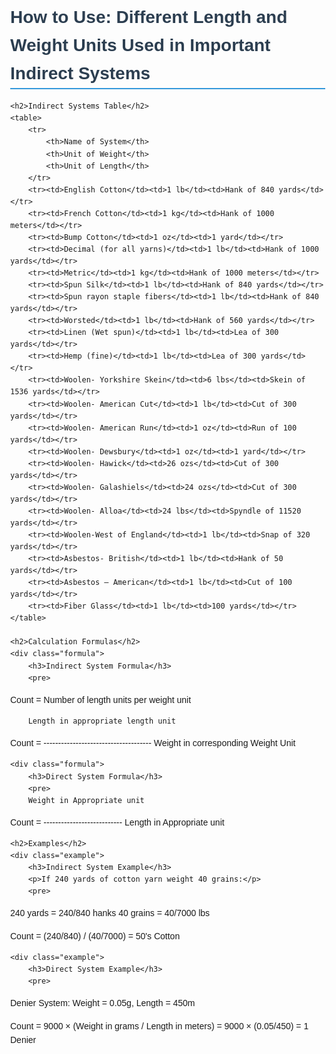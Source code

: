 <!DOCTYPE html>
<html lang="en">
<head>
    <meta charset="UTF-8">
    <title>Online Yarn Count Calculation Guide for Textile</title>
    <style>
        body {font-family: Arial, sans-serif; line-height: 1.6; margin: 40px;}
        h1 {color: #2c3e50; border-bottom: 2px solid #3498db;}
        h2 {color: #34495e;}
        table {border-collapse: collapse; margin: 25px 0; width: 100%;}
        th, td {border: 1px solid #ddd; padding: 12px; text-align: left;}
        th {background-color: #3498db; color: white;}
        tr:nth-child(even) {background-color: #f2f2f2;}
        .formula {background-color: #f9f9f9; padding: 15px; margin: 15px 0; border-left: 4px solid #3498db;}
        .example {background-color: #e8f4f8; padding: 15px; margin: 15px 0; border-radius: 5px;}
    </style>
</head>
<body>
    <h1>How to Use: Different Length and Weight Units Used in Important Indirect Systems</h1>

    <h2>Indirect Systems Table</h2>
    <table>
        <tr>
            <th>Name of System</th>
            <th>Unit of Weight</th>
            <th>Unit of Length</th>
        </tr>
        <tr><td>English Cotton</td><td>1 lb</td><td>Hank of 840 yards</td></tr>
        <tr><td>French Cotton</td><td>1 kg</td><td>Hank of 1000 meters</td></tr>
        <tr><td>Bump Cotton</td><td>1 oz</td><td>1 yard</td></tr>
        <tr><td>Decimal (for all yarns)</td><td>1 lb</td><td>Hank of 1000 yards</td></tr>
        <tr><td>Metric</td><td>1 kg</td><td>Hank of 1000 meters</td></tr>
        <tr><td>Spun Silk</td><td>1 lb</td><td>Hank of 840 yards</td></tr>
        <tr><td>Spun rayon staple fibers</td><td>1 lb</td><td>Hank of 840 yards</td></tr>
        <tr><td>Worsted</td><td>1 lb</td><td>Hank of 560 yards</td></tr>
        <tr><td>Linen (Wet spun)</td><td>1 lb</td><td>Lea of 300 yards</td></tr>
        <tr><td>Hemp (fine)</td><td>1 lb</td><td>Lea of 300 yards</td></tr>
        <tr><td>Woolen- Yorkshire Skein</td><td>6 lbs</td><td>Skein of 1536 yards</td></tr>
        <tr><td>Woolen- American Cut</td><td>1 lb</td><td>Cut of 300 yards</td></tr>
        <tr><td>Woolen- American Run</td><td>1 oz</td><td>Run of 100 yards</td></tr>
        <tr><td>Woolen- Dewsbury</td><td>1 oz</td><td>1 yard</td></tr>
        <tr><td>Woolen- Hawick</td><td>26 ozs</td><td>Cut of 300 yards</td></tr>
        <tr><td>Woolen- Galashiels</td><td>24 ozs</td><td>Cut of 300 yards</td></tr>
        <tr><td>Woolen- Alloa</td><td>24 lbs</td><td>Spyndle of 11520 yards</td></tr>
        <tr><td>Woolen-West of England</td><td>1 lb</td><td>Snap of 320 yards</td></tr>
        <tr><td>Asbestos- British</td><td>1 lb</td><td>Hank of 50 yards</td></tr>
        <tr><td>Asbestos – American</td><td>1 lb</td><td>Cut of 100 yards</td></tr>
        <tr><td>Fiber Glass</td><td>1 lb</td><td>100 yards</td></tr>
    </table>

    <h2>Calculation Formulas</h2>
    <div class="formula">
        <h3>Indirect System Formula</h3>
        <pre>
Count = Number of length units per weight unit

        Length in appropriate length unit
Count = -------------------------------------
        Weight in corresponding Weight Unit
        </pre>
    </div>

    <div class="formula">
        <h3>Direct System Formula</h3>
        <pre>
        Weight in Appropriate unit
Count = ---------------------------
        Length in Appropriate unit
        </pre>
    </div>

    <h2>Examples</h2>
    <div class="example">
        <h3>Indirect System Example</h3>
        <p>If 240 yards of cotton yarn weight 40 grains:</p>
        <pre>
240 yards = 240/840 hanks
40 grains = 40/7000 lbs

Count = (240/840) / (40/7000) = 50's Cotton
        </pre>
    </div>

    <div class="example">
        <h3>Direct System Example</h3>
        <pre>
Denier System:
Weight = 0.05g, Length = 450m

Count = 9000 × (Weight in grams / Length in meters)
       = 9000 × (0.05/450) = 1 Denier
        </pre>
    </div>

</body>
</html>